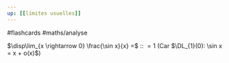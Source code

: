 ```yaml
---
up: [[limites usuelles]]
---
```

#flashcards #maths/analyse 


$\disp\lim_{x \rightarrow 0} \frac{\sin x}{x} =$ :: $= 1$ (Car $\DL_{1}(0): \sin x = x + o(x)$)
<!--SR:!2022-09-12,3,250-->


